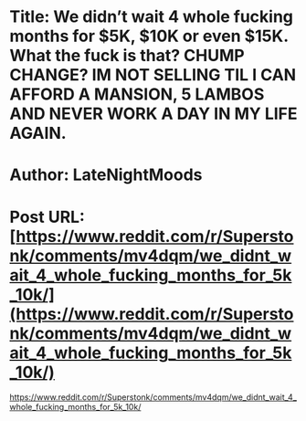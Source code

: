 # Title: We didn’t wait 4 whole fucking months for $5K, $10K or even $15K. What the fuck is that? CHUMP CHANGE? IM NOT SELLING TIL I CAN AFFORD A MANSION, 5 LAMBOS AND NEVER WORK A DAY IN MY LIFE AGAIN.
# Author: LateNightMoods
# Post URL: [https://www.reddit.com/r/Superstonk/comments/mv4dqm/we_didnt_wait_4_whole_fucking_months_for_5k_10k/](https://www.reddit.com/r/Superstonk/comments/mv4dqm/we_didnt_wait_4_whole_fucking_months_for_5k_10k/)


https://www.reddit.com/r/Superstonk/comments/mv4dqm/we_didnt_wait_4_whole_fucking_months_for_5k_10k/